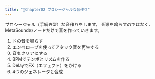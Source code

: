 ```yaml
---
title: "🔽Chapter02 プロシージャルな音作り"
---
```


プロシージャル（手続き型）な音作りをします。
音源を鳴らすのではなく、MetaSoundのノードだけで音を作っていきます。

1. ドの音を鳴らす
2. エンベロープを使ってアタック音を再生する
3. 音をクリアにする
4. BPMでテンポとリズムを作る
5. DelayでFX（エフェクト）をかける
6. 4つのジェネレータと合成



